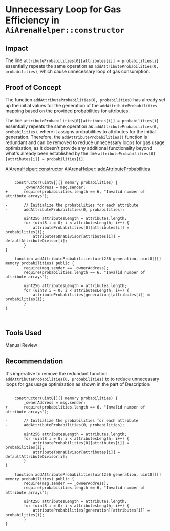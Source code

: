 # Unnecessary Loop for Gas Efficiency in `AiArenaHelper::constructor`

## Impact

The line `attributeProbabilities[0][attributes[i]] = probabilities[i]` essentially repeats the same operation as `addAttributeProbabilities(0, probabilities)`, which cause unnecessary loop of gas consumption.

## Proof of Concept

The function `addAttributeProbabilities(0, probabilities)` has already set up the initial values for the generation of the `addAttributeProbabilities` mapping based on the provided probabilities for attributes.

The line `attributeProbabilities[0][attributes[i]] = probabilities[i]` essentially repeats the same operation as `addAttributeProbabilities(0, probabilities)`, where it assigns probabilities to attributes for the initial generation. Therefore, the `addAttributeProbabilities()` function is redundant and can be removed to reduce unnecessary loops for gas usage optimization, as it doesn't provide any additional functionality beyond what's already been established by the line `attributeProbabilities[0][attributes[i]] = probabilities[i]`. 

[AiArenaHelper::constructor](https://github.com/code-423n4/2024-02-ai-arena/blob/cd1a0e6d1b40168657d1aaee8223dc050e15f8cc/src/AiArenaHelper.sol#L45C1-L45C53)
[AiArenaHelper::addAttributeProbabilities](https://github.com/code-423n4/2024-02-ai-arena/blob/cd1a0e6d1b40168657d1aaee8223dc050e15f8cc/src/AiArenaHelper.sol#L137C1-L137C82)

```solidity

    constructor(uint8[][] memory probabilities) {
        _ownerAddress = msg.sender;
+       require(probabilities.length == 6, "Invalid number of attribute arrays");

-       // Initialize the probabilities for each attribute
-       addAttributeProbabilities(0, probabilities);

        uint256 attributesLength = attributes.length;
        for (uint8 i = 0; i < attributesLength; i++) {
            attributeProbabilities[0][attributes[i]] = probabilities[i];
            attributeToDnaDivisor[attributes[i]] = defaultAttributeDivisor[i];
        }
} 

    function addAttributeProbabilities(uint256 generation, uint8[][] memory probabilities) public {
        require(msg.sender == _ownerAddress);
        require(probabilities.length == 6, "Invalid number of attribute arrays");

        uint256 attributesLength = attributes.length;
        for (uint8 i = 0; i < attributesLength; i++) {
            attributeProbabilities[generation][attributes[i]] = probabilities[i];
        }
}



```

## Tools Used
Manual Review

## Recommendation
It's imperative to remove the redundant function `addAttributeProbabilities(0, probabilities)` to to reduce unnecessary loops for gas usage optimization as shown in the part of Description

```solidity

    constructor(uint8[][] memory probabilities) {
        _ownerAddress = msg.sender;
+       require(probabilities.length == 6, "Invalid number of attribute arrays");

-       // Initialize the probabilities for each attribute
-       addAttributeProbabilities(0, probabilities);

        uint256 attributesLength = attributes.length;
        for (uint8 i = 0; i < attributesLength; i++) {
            attributeProbabilities[0][attributes[i]] = probabilities[i];
            attributeToDnaDivisor[attributes[i]] = defaultAttributeDivisor[i];
        }
} 

    function addAttributeProbabilities(uint256 generation, uint8[][] memory probabilities) public {
        require(msg.sender == _ownerAddress);
        require(probabilities.length == 6, "Invalid number of attribute arrays");

        uint256 attributesLength = attributes.length;
        for (uint8 i = 0; i < attributesLength; i++) {
            attributeProbabilities[generation][attributes[i]] = probabilities[i];
        }
}